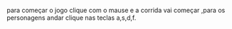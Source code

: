 para começar o jogo clique com o mause e a corrida vai começar ,para os personagens andar clique nas teclas a,s,d,f.
